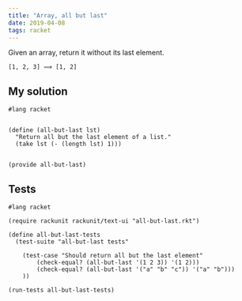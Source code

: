 ```yaml
---
title: "Array, all but last"
date: 2019-04-08
tags: racket
---
```


Given an array, return it without its last element.
 
```
[1, 2, 3] ⟹ [1, 2]
```


## My solution

```racket
#lang racket


(define (all-but-last lst)
  "Return all but the last element of a list."
  (take lst (- (length lst) 1)))


(provide all-but-last)
```


## Tests

```racket
#lang racket

(require rackunit rackunit/text-ui "all-but-last.rkt")

(define all-but-last-tests
  (test-suite "all-but-last tests"
 
    (test-case "Should return all but the last element"
        (check-equal? (all-but-last '(1 2 3)) '(1 2)))
        (check-equal? (all-but-last '("a" "b" "c")) '("a" "b")))
    ))

(run-tests all-but-last-tests)
```
